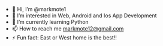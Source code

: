 - 👋 Hi, I’m @markmote1
- 👀 I’m interested in Web, Android and Ios App Development
- 🌱 I’m currently learning Python
- 📫 How to reach me markmote12@gmail.com
- ⚡ Fun fact: East or West home is the best!!

<!---
markmote1/markmote1 is a ✨ special ✨ repository because its `README.md` (this file) appears on your GitHub profile.
You can click the Preview link to take a look at your changes.
--->
